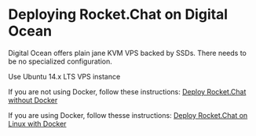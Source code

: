 # Deploying Rocket.Chat on Digital Ocean

Digital Ocean offers plain jane KVM VPS backed by SSDs.  There needs to be no specialized configuration.

Use Ubuntu 14.x LTS VPS instance

If you are not using Docker, follow these instructions: [Deploy Rocket.Chat without Docker](https://github.com/RocketChat/Rocket.Chat/wiki/Deploy-Rocket.Chat-without-docker)

If you are using Docker, follow thesse instructions: [Deploy Rocket.Chat on Linux with Docker](https://github.com/RocketChat/Deploy.to.Cloud/tree/master/GenericLinux)
